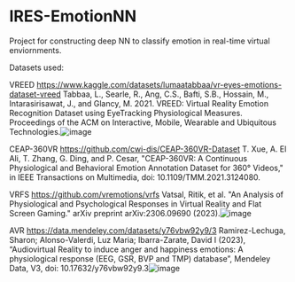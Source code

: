 # IRES-EmotionNN
Project for constructing deep NN to classify emotion in real-time virtual enviornments. 

Datasets used:

VREED
https://www.kaggle.com/datasets/lumaatabbaa/vr-eyes-emotions-dataset-vreed
Tabbaa, L., Searle, R., Ang, C.S., Bafti, S.B., Hossain, M., Intarasirisawat, J., and Glancy, M. 2021. VREED: Virtual Reality Emotion Recognition Dataset using EyeTracking Physiological Measures. Proceedings of the ACM on Interactive, Mobile, Wearable and Ubiquitous Technologies.![image](https://github.com/emilydoherty/IRES-EmotionNN/assets/88332460/3b74bff1-64fe-4423-846d-ee95f495af01)

CEAP-360VR
https://github.com/cwi-dis/CEAP-360VR-Dataset
T. Xue, A. El Ali, T. Zhang, G. Ding, and P. Cesar, "CEAP-360VR: A Continuous Physiological and Behavioral Emotion Annotation Dataset for 360° Videos," in IEEE Transactions on Multimedia, doi: 10.1109/TMM.2021.3124080.

VRFS 
https://github.com/vremotions/vrfs
Vatsal, Ritik, et al. "An Analysis of Physiological and Psychological Responses in Virtual Reality and Flat Screen Gaming." arXiv preprint arXiv:2306.09690 (2023).![image](https://github.com/emilydoherty/IRES-EmotionNN/assets/88332460/0f811767-e5aa-4816-b8b3-1485f7c93059)

AVR 
https://data.mendeley.com/datasets/y76vbw92y9/3
Ramirez-Lechuga, Sharon; Alonso-Valerdi, Luz Maria; Ibarra-Zarate, David I (2023), “Audiovirtual Reality to induce anger and happiness emotions: A physiological response (EEG, GSR, BVP and TMP) database”, Mendeley Data, V3, doi: 10.17632/y76vbw92y9.3![image](https://github.com/emilydoherty/IRES-EmotionNN/assets/88332460/b6cf4a05-e4e9-496b-b621-3f0c8c32b2c2)
